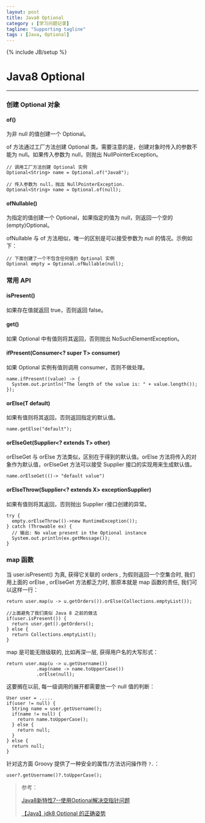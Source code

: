 ```yaml
---
layout: post
title: Java8 Optional
category : [学习问题记录]
tagline: "Supporting tagline"
tags : [Java, Optional]
---
```

{% include JB/setup %}
# Java8 Optional
---

<!--break-->

### 创建 Optional 对象
#### of()
为非 null 的值创建一个 Optional。

of 方法通过工厂方法创建 Optional 类。需要注意的是，创建对象时传入的参数不能为 null。如果传入参数为 null，则抛出 NullPointerException。
```
// 调用工厂方法创建 Optional 实例
Optional<String> name = Optional.of("Java8");

// 传入参数为 null，抛出 NullPointerException.
Optional<String> name = Optional.of(null);
```

#### ofNullable()
为指定的值创建一个 Optional，如果指定的值为 null，则返回一个空的 (empty)Optional。

ofNullable 与 of 方法相似，唯一的区别是可以接受参数为 null 的情况。示例如下：
```
// 下面创建了一个不包含任何值的 Optional 实例
Optional empty = Optional.ofNullable(null);
```

### 常用 API
#### isPresent()
如果存在值就返回 true，否则返回 false。

#### get()
如果 Optional 中有值则将其返回，否则抛出 NoSuchElementException。

#### ifPresent(Consumer<? super T> consumer)
如果 Optional 实例有值则调用 consumer，否则不做处理。
```
name.ifPresent((value) -> {
  System.out.println("The length of the value is: " + value.length());
});
```

#### orElse(T default)
如果有值则将其返回，否则返回指定的默认值。
```
name.getElse("default");
```

#### orElseGet(Supplier<? extends T> other)
orElseGet 与 orElse 方法类似，区别在于得到的默认值。orElse 方法将传入的对象作为默认值，orElseGet 方法可以接受 Supplier 接口的实现用来生成默认值。
```
name.orElseGet(()-> "default value")
```

#### orElseThrow(Supplier<? extends X> exceptionSupplier)
如果有值则将其返回，否则抛出 Supplier r接口创建的异常。
```
try {
  empty.orElseThrow(()->new RuntimeException());
} catch (Throwable ex) {
  // 输出: No value present in the Optional instance
  System.out.println(ex.getMessage());
}
```

### map 函数
当 user.isPresent() 为真, 获得它关联的 orders , 为假则返回一个空集合时, 我们用上面的 orElse , orElseGet 方法都乏力时, 那原本就是 map 函数的责任, 我们可以这样一行：
```
return user.map(u -> u.getOrders()).orElse(Collections.emptyList());

//上面避免了我们类似 Java 8 之前的做法
if(user.isPresent()) {
  return user.get().getOrders();
} else {
  return Collections.emptyList();
}
```

map 是可能无限级联的, 比如再深一层, 获得用户名的大写形式：
```
return user.map(u -> u.getUsername())
           .map(name -> name.toUpperCase())
           .orElse(null);
```

这要搁在以前, 每一级调用的展开都需要放一个 null 值的判断：
```
User user = .....
if(user != null) {
  String name = user.getUsername();
  if(name != null) {
    return name.toUpperCase();
  } else {
    return null;
  }
} else {
  return null;
}
```

针对这方面 Groovy 提供了一种安全的属性/方法访问操作符 `?.`：
```
user?.getUsername()?.toUpperCase();
```

> 参考：
>
> [Java8新特性7--使用Optional解决空指针问题](https://www.jianshu.com/p/00fa8597d0c7)
>
> [【Java】jdk8 Optional 的正确姿势](https://blog.csdn.net/hj7jay/article/details/52459334)

